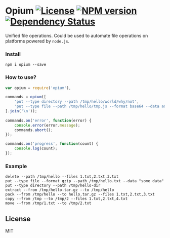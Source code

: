 # Opium [![License][LicenseIMGURL]][LicenseURL] [![NPM version][NPMIMGURL]][NPMURL] [![Dependency Status][DependencyStatusIMGURL]][DependencyStatusURL]

Unified file operations. Could be used to automate file operations on platforms powered by `node.js`.

### Install

```
npm i opium --save
```

### How to use?

```js
var opium = require('opium'),

commands = opium([
    'put --type directory --path /tmp/hello/world/why/not',
    'put --type file --path /tmp/hello/tmp.js --format base64 --data aGVsbG8=',
].join('\n'));
    
commands.on('error', function(error) {
    console.error(error.message);
    commands.abort();
});

commands.on('progress', function(count) {
    console.log(count);
});
```

### Example

```
delete --path /tmp/hello --files 1.txt,2.txt,3.txt
put --type file --format gzip --path /tmp/hello.txt --data "some data"
put --type directory --path /tmp/hello-dir
extract --from /tmp/hello.tar.gz --to /tmp/hello
pack --from /tmp/hello --to hello.tar.gz --files 1.txt,2.txt,3.txt
copy --from /tmp --to /tmp/2 --files 1.txt,2.txt,4.txt
move --from /tmp/1.txt --to /tmp/2.txt
```

## License

MIT

[NPMIMGURL]:                https://img.shields.io/npm/v/opium.svg?style=flat
[DependencyStatusIMGURL]:   https://img.shields.io/david/coderaiser/node-opium.svg?style=flat
[LicenseIMGURL]:            https://img.shields.io/badge/license-MIT-317BF9.svg?style=flat
[NPMURL]:                   https://npmjs.org/package/opium "npm"
[DependencyStatusURL]:      https://david-dm.org/coderaiser/node-opium "Dependency Status"
[LicenseURL]:               https://tldrlegal.com/license/mit-license "MIT License"

